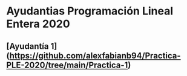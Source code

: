 # Ayudantias Programación Lineal Entera 2020

## [Ayudantía 1] (https://github.com/alexfabianb94/Practica-PLE-2020/tree/main/Practica-1)
